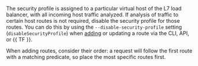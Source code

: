 The security profile is assigned to a particular virtual host of the L7 load balancer, with all incoming host traffic analyzed. If analysis of traffic to certain host routes is not required, disable the security profile for those routes. You can do this by using the `--disable-security-profile` setting (`disableSecurityProfile`) when [adding](../../application-load-balancer/operations/http-router-update.md#add-virtual-host) or updating a route via the CLI, API, or {{ TF }}.

When adding routes, consider their order: a request will follow the first route with a matching predicate, so place the most specific routes first.